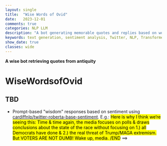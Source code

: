 ```yaml
---
layout: single
title:  "Wise Words of Ovid"
date:   2023-12-01
comments: true
categories: NLP LLM
description: "A bot generating memorable quotes and replies based on works of Ovid"
keywords: text generation, sentiment analysis, Twitter, NLP, Transformers, HuggingFace, RESTful API
show_date: true
classes: wide
---
```


**A wise bot retrieving quotes from antiquity**

# WiseWordsofOvid

## TBD
* Prompt-based "wisdom" responses based on sentiment using [cardiffnlp/twitter-roberta-base-sentiment](https://huggingface.co/cardiffnlp/twitter-roberta-base-sentiment?text=Whoa.+CNN+is+now+reporting+that+several+Republican+voters+have+said+that+they+voted+for+Tom+Suozzi+today+because+Republicans+sabotaged+the+border+security+deal.+This+is+huge+%26+amazing.+Voters+see+right+through+Republican+nonsense+%26+they+are+making+them+find+out+big+time.). 
E.g.:
<mark> Here is why I think we’re seeing this: Time & time again, the media focuses on polls & draws conclusions about the state of the race without focusing on 1.) all Democrats have done & 2.) the real threat of Trump/MAGA extremism. But VOTERS ARE NOT DUMB! Wake up, media. /END</mark> ==>
<!-- ## Table of Contents
* Table of Contents
{:toc}

## Data
* Found a vast improvement in text extraction from Ovid works using 300 dimension vs 200 dimension embeddings. This is consistent with many of the recommendation for creating RAGs.

## Quotes
$$\begin{equation*}P(\text{repeated in 2 weeks}) = 1 - \left( \frac{N - 1}{N} \right)^{\frac{14}{m}}\end{equation*}$$

 Substituting in the values:

 $$\begin{equation*} P(\text{repeated in 2 weeks}) = 1 - \left( \frac{99}{100} \right)^{14}\end{equation*}$$

 Calculating this gives:

 $$\begin{equation*} P(\text{repeated in 2 weeks}) \approx 0.135\end{equation*}$$

Personally, I'd like it to be under 10% for a longer period of time (increases probability)

Tweaking the numbers a bit 
N = 200
days = 21

$$\begin{equation*}P(\text{repeated in 3 weeks}) \approx  0.0980\end{equation*}$$


### Prompts
## Fine-Tuning Prompts
* It feels a bit like trying a new recipe while baking when you're missing measuring cups. You have instructions, general template for what to do and instinct that too much of one thing is not good but at the end of the day it's going to be trial and error. Maybe you made the recipe the best it could be, but you wouldn't know but you're following in inperfect recipe. Maybe you measured things exactly but it's still not what you want.

### RAG Triad of Metrics
* **Context Relevance:** Ensuring the retrieved context is pertinent to the user query, utilizing LLMs for context relevance scoring.
* **Groundedness:** Separating the response into statements and verifying each against the retrieved context.
* **Answer Relevance:** Checking if the response aptly addresses the original question.

## Dual-Encoder:
<div align="center">
 <img src="/assets/images/wisewordsofovid/dual_encoder_architectures.png"
     alt="askDocs example"
     style="width:350px;"/>
<figcaption>Different architectures of Dual-Encoders (https://aclanthology.org/2022.emnlp-main.640.pdf)</figcaption>
</div> -->

